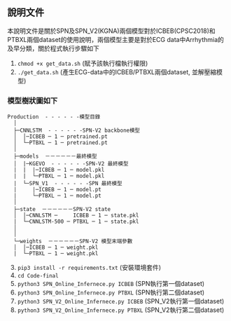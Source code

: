 ## 說明文件

本說明文件是關於SPN及SPN_V2(KGNA)兩個模型對於ICBEB(CPSC2018)和PTBXL兩個dataset的使用說明，兩個模型主要是對於ECG data中Arrhythmia的及早分類，關於程式執行步驟如下

1. `chmod +x get_data.sh` (賦予該執行檔執行權限)
2. `./get_data.sh` (產生ECG-data中的ICBEB/PTBXL兩個dataset, 並解壓縮模型)

### 模型樹狀圖如下
```
Production  - - - - - -模型目錄
  │
  ├─CNNLSTM  - - - - - -SPN-V2 backbone模型
  │  │─ICBEB ─ 1 ─ pretrained.pt
  │  └─PTBXL ─ 1 ─ pretrained.pt
  │
  ├─models  －－－－－－最終模型
  │  |─KGEVO  - - - - - -SPN-V2 最終模型
  |  |  |─ICBEB ─ 1 ─ model.pkl
  |  |  └─PTBXL ─ 1 ─ model.pkl
  |  └─SPN_V1  - - - - - -SPN 最終模型
  |     |─ICBEB ─ 1 ─ model.pt
  |     └─PTBXL ─ 1 ─ model.pt
  │
  ├─state  －－－－－－SPN-V2 state
  │  │─CNNLSTM ─     ICBEB ─ 1 ─ state.pkl
  |  └─CNNLSTM-500 ─ PTBXL ─ 1 ─ state.pkl
  │  
  │
  └─weights  －－－－－－SPN-V2 模型末端參數
  │  │─ICBEB ─ 1 ─ weight.pkl
  |  └─PTBXL ─ 1 ─ weight.pkl
```

3. `pip3 install -r requirements.txt` (安裝環境套件)
4. `cd Code-final` 
5. `python3 SPN_Online_Infernece.py ICBEB` (SPN執行第一個dataset)
6. `python3 SPN_Online_Infernece.py PTBXL` (SPN執行第二個dataset)
7. `python3 SPN_V2_Online_Infernece.py ICBEB` (SPN_V2執行第一個dataset)
8. `python3 SPN_V2_Online_Infernece.py PTBXL` (SPN_V2執行第二個dataset)

